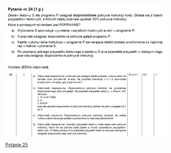 ![img.png](../Pytania/screeny/img_23.png)
![img.png](screeny/img_23.png)

[Pytanie 25](../Pytania/Pyt_25.md)